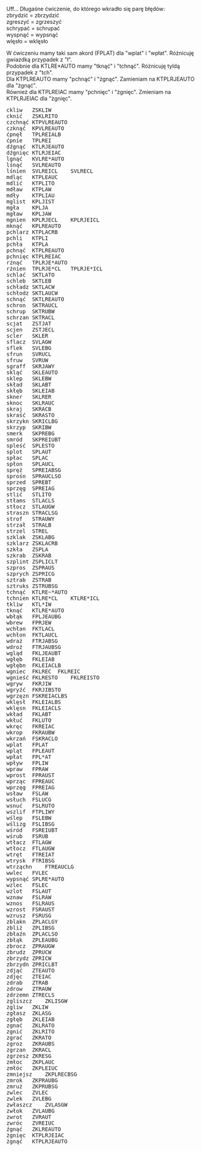 Uff... Długaśne ćwiczenie, do którego wkradło się parę błędów:  
zbrydzić = zbrzydzić  
zgreszyć =	zgrzeszyć  
schrypać = 	schrupać  
wyspnąć =	wypsnąć  
wlęsło =	wklęsło    

W ćwiczeniu mamy taki sam akord (FPLAT) dla "wplat" i "wpłat". Różnicuję gwiazdką przypadek z "ł".  
Podobnie dla KTLRE*AUTO mamy "tknąć" i "tchnąć". Różnicuję tyldą przypadek z "tch".   
Dla KTPLREAUTO mamy "pchnąć" i "żgnąć". Zamieniam na KTPLRJEAUTO dla "żgnąć".  
Również dla KTPLREIAC mamy "pchnięc" i "żgnięc". Zmieniam na KTPLRJEIAC dla "żgnięc".  

<pre>
ckliw	ZSKLIW	
cknić	ZSKLRITO	
czchnąć	KTPVLREAUTO	
czknąć	KPVLREAUTO	
ćpnęł	TPLREIALB	
ćpnie	TPLREI 	
dźgnąć	KTLRJEAUTO	
dźgnięc	KTLRJEIAC	
lgnąć	KVLRE*AUTO	
lśnąć	SVLREAUTO	
lśnien	SVLREICL	SVLRECL
mdląc	KTPLEAUC	
mdlić	KTPLITO	
mdław	KTPLAW	
mdły	KTPLIAU
mglist	KPLJIST	
mgła	KPLJA	
mgław	KPLJAW	
mgnien	KPLRJECL	KPLRJEICL
mknąć	KPLREAUTO	
pchlarz	KTPLACRB	
pchli	KTPLI 	
pchła	KTPLA	
pchnąć	KTPLREAUTO	
pchnięc	KTPLREIAC	
rżnąć	TPLRJE*AUTO	
rżnien	TPLRJE*CL	TPLRJE*ICL
schlać	SKTLATO	
schleb	SKTLEB	
schładz	SKTLACW	
schłodz	SKTLAUCW	
schnąć	SKTLREAUTO	
schron	SKTRAUCL	
schrup	SKTRUBW	
schrzan	SKTRACL	
scjat	ZSTJAT	
scjen	ZSTJECL	
scler	SKLER	
sflacz	SVLAGW	
sflek	SVLEBG	
sfrun	SVRUCL	
sfruw	SVRUW	
sgraff	SKRJAWY	
skląć	SKLEAUTO	
sklep	SKLEBW	
skład	SKLABT	
skłęb	SKLEIAB	
skner	SKLRER	
sknoc	SKLRAUC	
skraj	SKRACB	
skraść	SKRASTO	
skrzykn	SKRICLBG	
skrzyp	SKRIBW	
smerk	SKPREBG	
smród	SKPREIUBT	
spleść	SPLESTO	
splot	SPLAUT	
spłac	SPLAC	
spłon	SPLAUCL	
spręż	SPREIABSG	
sprośn	SPRAUCLSO	
sprzed	SPREBT	
sprzęg	SPREIAG	
stlić	STLITO	
stłams	STLACLS	
stłocz	STLAUGW	
straszn	STRACLSG	
strof	STRAUWY	
strzał	STRALB	
strzel	STREL	
szklak	ZSKLABG	
szklarz	ZSKLACRB	
szkła	ZSPLA	
szkrab	ZSKRAB	
szplint	ZSPLICLT	
szpros	ZSPRAUS	
szprych	ZSPRICG	
sztrab	ZSTRAB	
sztruks	ZSTRUBSG	
tchnąć	KTLRE~*AUTO	
tchnien	KTLRE*CL	KTLRE*ICL
tkliw	KTL*IW	
tknąć	KTLRE*AUTO	
wbłąk	FPLJEAUBG	
wbrew	FPRJEW	
wchłan	FKTLACL	
wchłon	FKTLAUCL	
wdraż	FTRJABSG	
wdroż	FTRJAUBSG	
wgląd	FKLJEAUBT	
wgłęb	FKLEIAB	
wgłębn	FKLEIACLB	
wgniec	FKLREC	FKLREIC
wgnieść	FKLRESTO	FKLREISTO
wgryw	FKRJIW	
wgryźć	FKRJIBSTO	
wgrzęzn	FSKREIACLBS	
wklęsł	FKLEIALBS	
wklęsn	FKLEIACLS	
wkład	FKLABT	
wkłuć	FKLUTO	
wkręc	FKREIAC	
wkrop	FKRAUBW	
wkrzań	FSKRACLO	
wplat	FPLAT	
wpląt	FPLEAUT	
wpłat	FPL*AT	
wpływ	FPLIW	
wpraw	FPRAW	
wprost	FPRAUST	
wprząc	FPREAUC	
wprzęg	FPREIAG	
wsław	FSLAW	
wsłuch	FSLUCG	
wsnuć	FSLRUTO	
wszlif	FTPLIWY	
wślep	FSLEBW	
wślizg	FSLIBSG	
wśród	FSREIUBT	
wśrub	FSRUB	
wtłacz	FTLAGW	
wtłocz	FTLAUGW	
wtręt	FTREIAT	
wtrysk	FTRIBSG	
wtrząchn	FTREAUCLG	
wwlec	FVLEC	
wypsnąć	SPLRE*AUTO	
wzlec	FSLEC	
wzlot	FSLAUT	
wznaw	FSLRAW	
wznos	FSLRAUS	
wzrost	FSRAUST	
wzrusz	FSRUSG	
zblakn	ZPLACLGY	
zbliż	ZPLIBSG	
zbłaźn	ZPLACLSO	
zbłąk	ZPLEAUBG	
zbrocz	ZPRAUGW	
zbrudz	ZPRUCW	
zbrzydz	ZPRICW	
zbrzydn	ZPRICLBT	
zdjąć	ZTEAUTO	
zdjęc	ZTEIAC	
zdrab	ZTRAB	
zdrow	ZTRAUW	
zdrzemn	ZTRECLS	
zgliszcz	ZKLISGW	
zgliw	ZKLIW	
zgłasz	ZKLASG	
zgłęb	ZKLEIAB	
zgnać	ZKLRATO	
zgnić	ZKLRITO	
zgrać	ZKRATO	
zgroz	ZKRAUBS	
zgrzan	ZKRACL	
zgrzesz	ZKRESG	
zmłoc	ZKPLAUC	
zmłóc	ZKPLEIUC	
zmniejsz	ZKPLRECBSG	
zmrok	ZKPRAUBG	
zmruż	ZKPRUBSG	
zwlec	ZVLEC	
zwlek	ZVLEBG	
zwłaszcz	ZVLASGW	
zwłok	ZVLAUBG	
zwrot	ZVRAUT	
zwróc	ZVREIUC	
źgnąć	ZKLREAUTO	
żgnięc	KTPLRJEIAC	
żgnąć	KTPLRJEAUTO		
</pre>

